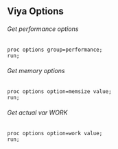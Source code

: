 ## Viya Options

###### Get performance options

```
proc options group=performance; 
run;
```

###### Get memory options

```
proc options option=memsize value;
run;
```
###### Get actual var WORK

```
proc options option=work value;
run;
```